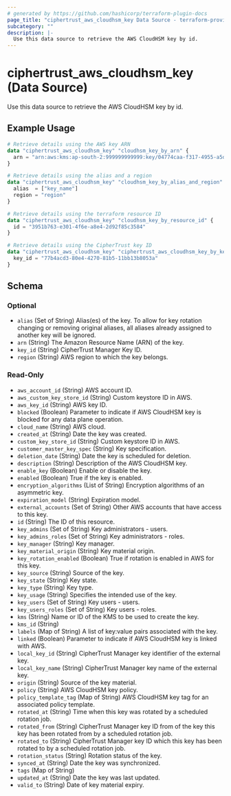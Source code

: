 ```yaml
---
# generated by https://github.com/hashicorp/terraform-plugin-docs
page_title: "ciphertrust_aws_cloudhsm_key Data Source - terraform-provider-ciphertrust"
subcategory: ""
description: |-
  Use this data source to retrieve the AWS CloudHSM key by id.
---
```


# ciphertrust_aws_cloudhsm_key (Data Source)

Use this data source to retrieve the AWS CloudHSM key by id.

## Example Usage

```terraform
# Retrieve details using the AWS key ARN
data "ciphertrust_aws_cloudhsm_key" "cloudhsm_key_by_arn" {
  arn = "arn:aws:kms:ap-south-2:999999999999:key/04774caa-f317-4955-a5d8-37ea698bd758"
}

# Retrieve details using the alias and a region
data "ciphertrust_aws_cloudhsm_key" "cloudhsm_key_by_alias_and_region" {
  alias  = ["key_name"]
  region = "region"
}

# Retrieve details using the terraform resource ID
data "ciphertrust_aws_cloudhsm_key" "cloudhsm_key_by_resource_id" {
  id = "3951b763-e301-4f6e-a8e4-2d92f85c3584"
}

# Retrieve details using the CipherTrust key ID
data "ciphertrust_aws_cloudhsm_key" "ciphertrust_aws_cloudhsm_key_by_key_id" {
  key_id = "77b4acd3-80e4-4270-81b5-11bb13b8053a"
}
```

<!-- schema generated by tfplugindocs -->
## Schema

### Optional

- `alias` (Set of String) Alias(es) of the key. To allow for key rotation changing or removing original aliases, all aliases already assigned to another key will be ignored.
- `arn` (String) The Amazon Resource Name (ARN) of the key.
- `key_id` (String) CipherTrust Manager Key ID.
- `region` (String) AWS region to which the key belongs.

### Read-Only

- `aws_account_id` (String) AWS account ID.
- `aws_custom_key_store_id` (String) Custom keystore ID in AWS.
- `aws_key_id` (String) AWS key ID.
- `blocked` (Boolean) Parameter to indicate if AWS CloudHSM  key is blocked for any data plane operation.
- `cloud_name` (String) AWS cloud.
- `created_at` (String) Date the key was created.
- `custom_key_store_id` (String) Custom keystore ID in AWS.
- `customer_master_key_spec` (String) Key specification.
- `deletion_date` (String) Date the key is scheduled for deletion.
- `description` (String) Description of the AWS CloudHSM key.
- `enable_key` (Boolean) Enable or disable the key.
- `enabled` (Boolean) True if the key is enabled.
- `encryption_algorithms` (List of String) Encryption algorithms of an asymmetric key.
- `expiration_model` (String) Expiration model.
- `external_accounts` (Set of String) Other AWS accounts that have access to this key.
- `id` (String) The ID of this resource.
- `key_admins` (Set of String) Key administrators - users.
- `key_admins_roles` (Set of String) Key administrators - roles.
- `key_manager` (String) Key manager.
- `key_material_origin` (String) Key material origin.
- `key_rotation_enabled` (Boolean) True if rotation is enabled in AWS for this key.
- `key_source` (String) Source of the key.
- `key_state` (String) Key state.
- `key_type` (String) Key type.
- `key_usage` (String) Specifies the intended use of the key.
- `key_users` (Set of String) Key users - users.
- `key_users_roles` (Set of String) Key users - roles.
- `kms` (String) Name or ID of the KMS to be used to create the key.
- `kms_id` (String)
- `labels` (Map of String) A list of key:value pairs associated with the key.
- `linked` (Boolean) Parameter to indicate if AWS CloudHSM  key is linked with AWS.
- `local_key_id` (String) CipherTrust Manager key identifier of the external key.
- `local_key_name` (String) CipherTrust Manager key name of the external key.
- `origin` (String) Source of the key material.
- `policy` (String) AWS CloudHSM key policy.
- `policy_template_tag` (Map of String) AWS CloudHSM  key tag for an associated policy template.
- `rotated_at` (String) Time when this key was rotated by a scheduled rotation job.
- `rotated_from` (String) CipherTrust Manager key ID from of the key this key has been rotated from by a scheduled rotation job.
- `rotated_to` (String) CipherTrust Manager key ID which this key has been rotated to by a scheduled rotation job.
- `rotation_status` (String) Rotation status of the key.
- `synced_at` (String) Date the key was synchronized.
- `tags` (Map of String)
- `updated_at` (String) Date the key was last updated.
- `valid_to` (String) Date of key material expiry.
